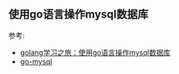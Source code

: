 ## 使用go语言操作mysql数据库
参考:
- [golang学习之旅：使用go语言操作mysql数据库](https://studygolang.com/articles/3022)
- [go-mysql](https://studygolang.com/articles/7299)
